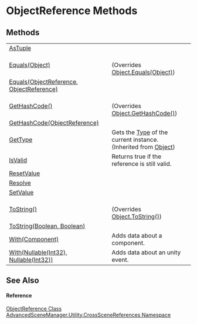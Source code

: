 # ObjectReference Methods




## Methods
<table>
<tr>
<td><a href="M_AdvancedSceneManager_Utility_CrossSceneReferences_ObjectReference_AsTuple">AsTuple</a></td>
<td> </td></tr>
<tr>
<td><a href="M_AdvancedSceneManager_Utility_CrossSceneReferences_ObjectReference_Equals_1">Equals(Object)</a></td>
<td><br />(Overrides <a href="https://learn.microsoft.com/dotnet/api/system.object.equals#system-object-equals(system-object)" target="_blank" rel="noopener noreferrer">Object.Equals(Object)</a>)</td></tr>
<tr>
<td><a href="M_AdvancedSceneManager_Utility_CrossSceneReferences_ObjectReference_Equals">Equals(ObjectReference, ObjectReference)</a></td>
<td> </td></tr>
<tr>
<td><a href="M_AdvancedSceneManager_Utility_CrossSceneReferences_ObjectReference_GetHashCode">GetHashCode()</a></td>
<td><br />(Overrides <a href="https://learn.microsoft.com/dotnet/api/system.object.gethashcode" target="_blank" rel="noopener noreferrer">Object.GetHashCode()</a>)</td></tr>
<tr>
<td><a href="M_AdvancedSceneManager_Utility_CrossSceneReferences_ObjectReference_GetHashCode_1">GetHashCode(ObjectReference)</a></td>
<td> </td></tr>
<tr>
<td><a href="https://learn.microsoft.com/dotnet/api/system.object.gettype" target="_blank" rel="noopener noreferrer">GetType</a></td>
<td>Gets the <a href="https://learn.microsoft.com/dotnet/api/system.type" target="_blank" rel="noopener noreferrer">Type</a> of the current instance.<br />(Inherited from <a href="https://learn.microsoft.com/dotnet/api/system.object" target="_blank" rel="noopener noreferrer">Object</a>)</td></tr>
<tr>
<td><a href="M_AdvancedSceneManager_Utility_CrossSceneReferences_ObjectReference_IsValid">IsValid</a></td>
<td>Returns true if the reference is still valid.</td></tr>
<tr>
<td><a href="M_AdvancedSceneManager_Utility_CrossSceneReferences_ObjectReference_ResetValue">ResetValue</a></td>
<td> </td></tr>
<tr>
<td><a href="M_AdvancedSceneManager_Utility_CrossSceneReferences_ObjectReference_Resolve">Resolve</a></td>
<td> </td></tr>
<tr>
<td><a href="M_AdvancedSceneManager_Utility_CrossSceneReferences_ObjectReference_SetValue">SetValue</a></td>
<td> </td></tr>
<tr>
<td><a href="M_AdvancedSceneManager_Utility_CrossSceneReferences_ObjectReference_ToString">ToString()</a></td>
<td><br />(Overrides <a href="https://learn.microsoft.com/dotnet/api/system.object.tostring" target="_blank" rel="noopener noreferrer">Object.ToString()</a>)</td></tr>
<tr>
<td><a href="M_AdvancedSceneManager_Utility_CrossSceneReferences_ObjectReference_ToString_1">ToString(Boolean, Boolean)</a></td>
<td> </td></tr>
<tr>
<td><a href="M_AdvancedSceneManager_Utility_CrossSceneReferences_ObjectReference_With_1">With(Component)</a></td>
<td>Adds data about a component.</td></tr>
<tr>
<td><a href="M_AdvancedSceneManager_Utility_CrossSceneReferences_ObjectReference_With">With(Nullable(Int32), Nullable(Int32))</a></td>
<td>Adds data about an unity event.</td></tr>
</table>

## See Also


#### Reference
<a href="T_AdvancedSceneManager_Utility_CrossSceneReferences_ObjectReference">ObjectReference Class</a>  
<a href="N_AdvancedSceneManager_Utility_CrossSceneReferences">AdvancedSceneManager.Utility.CrossSceneReferences Namespace</a>  

